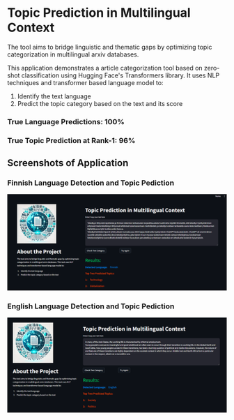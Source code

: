 # Topic Prediction in Multilingual Context

The tool aims to bridge linguistic and thematic gaps by optimizing topic categorization in multilingual arxiv databases. 

This application demonstrates a article categorization tool based on zero-shot classification using Hugging Face's Transformers library. It uses NLP techniques and transformer based         language model to:      

1. Identify the text language     
2. Predict the topic category based on the text and its score

### True Language Predictions: 100%
### True Topic Prediction at Rank-1: 96%

## Screenshots of Application

### Finnish Language Detection and Topic Pediction 

![Project Screenshot](https://raw.githubusercontent.com/naziaperwaiz/article_topic_pred_multilingual/main/Topic_prediction_multilingual_finnish.png)

### English Language Detection and Topic Pediction 

![Project Screenshot](https://raw.githubusercontent.com/naziaperwaiz/article_topic_pred_multilingual/main/Topic_prediction_multilingual_english.png)


    
